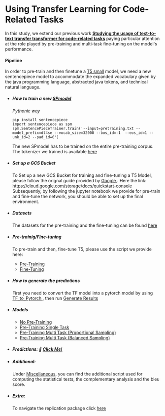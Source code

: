 # Using Transfer Learning for Code-Related Tasks

In this study, we extend our previous work <a href='https://ieeexplore.ieee.org/abstract/document/9401982/'>**Studying the usage of text-to-text transfer transformer for code-related tasks**</a> paying particular attention at the role played by pre-training and multi-task fine-tuning on the model's performance.


#### Pipeline

In order to pre-train and then finetune a [T5 small](https://github.com/google-research/text-to-text-transfer-transformer) model, we need a new sentencepiece model to accommodate the expanded vocabulary given by the java programming language, abstracted java tokens, and technical natural language.



*  ##### How to train a new <a href='https://github.com/google/sentencepiece/blob/master/python/README.md'>SPmodel</a>

    *Pythonic way*

    ```
    pip install sentencepiece
    import sentencepiece as spm
    spm.SentencePieceTrainer.train('--input=pretraining.txt --model_prefix=dl4se --vocab_size=32000 --bos_id=-1  --eos_id=1 --unk_id=2 --pad_id=0') 
    ```
    The new SPmodel has to be trained on the entire pre-training corpus.
    The tokenizer we trained is available <a href="https://drive.google.com/drive/folders/1-ihXMwst4GL6yuFYV3DZl_E1yWmoEdE8?usp=sharing">here</a>

* ##### Set up a GCS Bucket
    To Set up a new GCS Bucket for training and fine-tuning a T5 Model, please follow the orignal guide provided by <a href='https://www.google.com'> Google </a>. 
    Here the link: https://cloud.google.com/storage/docs/quickstart-console
    Subsequently, by following the jupyter notebook we provide for pre-train and fine-tune the network, you should be able to set up the final environment.

* ##### Datasets

    The datasets for the pre-training and the fine-tuning can be found
    <a href="https://drive.google.com/drive/folders/1AN9tc6rSmSNX2AqgAkTNyqW4ozCuhN9u?usp=sharing">here</a>


* ##### Pre-trainig/Fine-tuning 
    To pre-train and then, fine-tune T5, please use the script we provide here:
    - <a href ='https://github.com/antonio-mastropaolo/TransferLearning4Code/blob/main/Code/Pre-Training/Pre-Training.ipynb'>Pre-Training</a> 
    -  <a href ='https://github.com/antonio-mastropaolo/TransferLearning4Code/blob/main/Code/Fine-Tuning/Fine-Tuning.ipynb'>Fine-Tuning</a> 

* ##### How to generate the predictions
    First you need to convert the TF model into a pytorch model by using <a href='https://github.com/antonio-mastropaolo/T5-learning-ICSE_2021/blob/main/Code/Miscellaneous/tf_2_pytorch_T5.py'> TF_to_Pytorch </a>, then run <a href='https://github.com/antonio-mastropaolo/TransferLearning4Code/blob/main/Code/Run-on-test/Generate-Result.ipynb'> Generate Results </a>




* ##### Models
    * <a href="https://drive.google.com/drive/folders/1CRE809bsalIJRcdzd770pq5kSUiIr0jj?usp=sharing">No Pre-Training</a>
    * <a href="https://drive.google.com/drive/folders/1R23fXWC8YPz3SgLDp-BxcLXAQ1exh4Vh?usp=sharing">Pre-Training Single Task</a>
    * <a href="https://drive.google.com/drive/folders/15j7vlWKL3F40ac2acU2AxjFbAXnNKLjF?usp=sharing">Pre-Training Multi Task (Proportional Sampling)</a>
    * <a href="https://drive.google.com/drive/folders/1Jnh-3z2vm3r4t8RcofenvFXjT95V4ORJ?usp=sharing">Pre-Training Multi Task (Balanced Sampling)</a>
  
* ##### Predictions:  :open_file_folder:  <a href="https://drive.google.com/drive/folders/1jXiYiqjc78QLz8si1KBTp6DfRmwmNzhz?usp=sharing"> Click Me! </a> 

* ##### Additional: 
    Under <a href='https://drive.google.com/drive/folders/1K9RNuQBgyoCSenZz0ioNiD5YP9E1pf2S?usp=sharing'>Miscellaneous</a>, you can find the additional script used for computing the statistical tests, the complementary analysis and the bleu score.


* ##### Extra:
    To navigate the replication package click <a href="https://drive.google.com/drive/folders/1-9q0a0oyvMGlaaz1UJNlu9r6dG6BH2YK?usp=sharing">here</a> 

    

